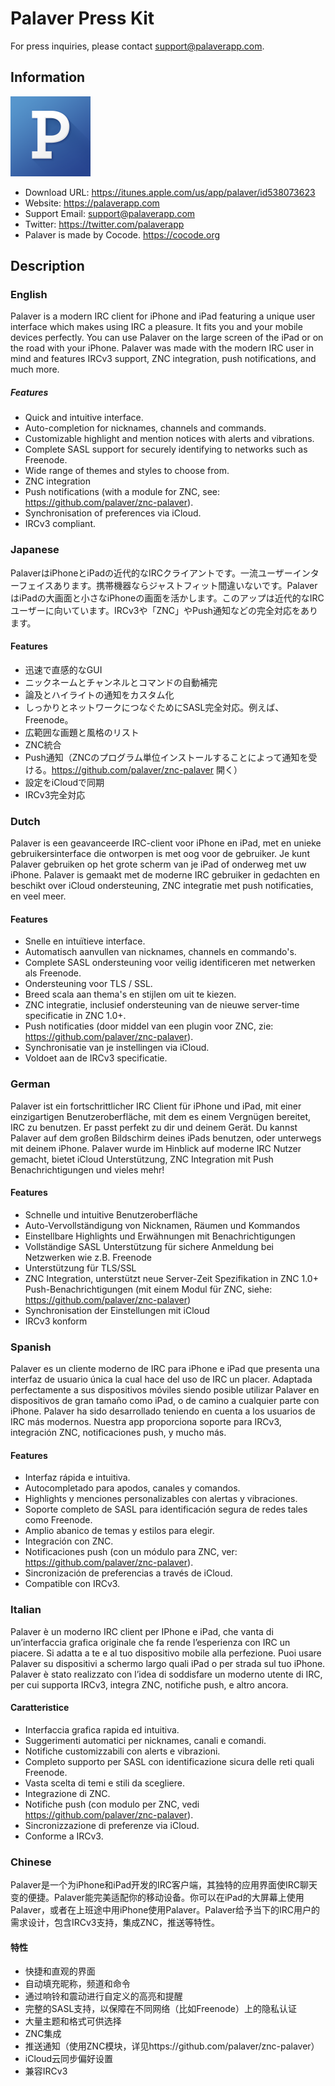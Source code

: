 # Palaver Press Kit

For press inquiries, please contact support@palaverapp.com.

## Information

<img src="Icons/1024.png" alt="Palaver Application Icon" width=128 height=128 />

- Download URL: https://itunes.apple.com/us/app/palaver/id538073623
- Website: https://palaverapp.com
- Support Email: support@palaverapp.com
- Twitter: https://twitter.com/palaverapp
- Palaver is made by Cocode. https://cocode.org

## Description

### English

Palaver is a modern IRC client for iPhone and iPad featuring a unique user interface which makes using IRC a pleasure. It fits you and your mobile devices perfectly. You can use Palaver on the large screen of the iPad or on the road with your iPhone. Palaver was made with the modern IRC user in mind and features IRCv3 support, ZNC integration, push notifications, and much more.

##### Features

- Quick and intuitive interface.
- Auto-completion for nicknames, channels and commands.
- Customizable highlight and mention notices with alerts and vibrations.
- Complete SASL support for securely identifying to networks such as Freenode.
- Wide range of themes and styles to choose from.
- ZNC integration
- Push notifications (with a module for ZNC, see: https://github.com/palaver/znc-palaver).
- Synchronisation of preferences via iCloud.
- IRCv3 compliant.

### Japanese

PalaverはiPhoneとiPadの近代的なIRCクライアントです。一流ユーザーインターフェイスあります。携帯機器ならジャストフィット間違いないです。PalaverはiPadの大画面と小さなiPhoneの画面を活かします。このアップは近代的なIRCユーザーに向いています。IRCv3や「ZNC」やPush通知などの完全対応をあります。

#### Features

- 迅速で直感的なGUI
- ニックネームとチャンネルとコマンドの自動補完
- 論及とハイライトの通知をカスタム化
- しっかりとネットワークにつなぐためにSASL完全対応。例えば、Freenode。
- 広範囲な画題と風格のリスト
- ZNC統合
- Push通知（ZNCのプログラム単位インストールすることによって通知を受ける。https://github.com/palaver/znc-palaver 開く）
- 設定をiCloudで同期
- IRCv3完全対応

### Dutch

Palaver is een geavanceerde IRC-client voor iPhone en iPad, met en unieke gebruikersinterface die ontworpen is met oog voor de gebruiker. Je kunt Palaver gebruiken op het grote scherm van je iPad of onderweg met uw iPhone. Palaver is gemaakt met de moderne IRC gebruiker in gedachten en beschikt over iCloud ondersteuning, ZNC integratie met push notificaties, en veel meer.

#### Features

- Snelle en intuïtieve interface.
- Automatisch aanvullen van nicknames, channels en commando's.
- Complete SASL ondersteuning voor veilig identificeren met netwerken als Freenode.
- Ondersteuning voor TLS / SSL.
- Breed scala aan thema's en stijlen om uit te kiezen. 
- ZNC integratie, inclusief ondersteuning van de nieuwe server-time specificatie in ZNC 1.0+. 
- Push notificaties (door middel van een plugin voor ZNC, zie: https://github.com/palaver/znc-palaver).
- Synchronisatie van je instellingen via iCloud. 
- Voldoet aan de IRCv3 specificatie.

### German

Palaver ist ein fortschrittlicher IRC Client für iPhone und iPad, mit einer einzigartigen Benutzeroberfläche, mit dem es einem Vergnügen bereitet, IRC zu benutzen. Er passt perfekt zu dir und deinem Gerät. Du kannst Palaver auf dem großen Bildschirm deines iPads benutzen, oder unterwegs mit deinem iPhone. Palaver wurde im Hinblick auf moderne IRC Nutzer gemacht, bietet iCloud Unterstützung, ZNC Integration mit Push Benachrichtigungen und vieles mehr!

#### Features

- Schnelle und intuitive Benutzeroberfläche
- Auto-Vervollständigung von Nicknamen, Räumen und Kommandos
- Einstellbare Highlights und Erwähnungen mit Benachrichtigungen
- Vollständige SASL Unterstützung für sichere Anmeldung bei Netzwerken wie z.B. Freenode
- Unterstützung für TLS/SSL
- ZNC Integration, unterstützt neue Server-Zeit Spezifikation in ZNC 1.0+ Push-Benachrichtigungen (mit einem Modul für ZNC, siehe: https://github.com/palaver/znc-palaver)
- Synchronisation der Einstellungen mit iCloud
- IRCv3 konform

### Spanish

Palaver es un cliente moderno de IRC para iPhone e iPad que presenta una interfaz de usuario única la cual hace del uso de IRC un placer. Adaptada perfectamente a sus dispositivos móviles siendo posible utilizar Palaver en dispositivos de gran tamaño como iPad, o de camino a cualquier parte con iPhone. Palaver ha sido desarrollado teniendo en cuenta a los usuarios de IRC más modernos. Nuestra app proporciona soporte para IRCv3, integración ZNC, notificaciones push, y mucho más.

#### Features

- Interfaz rápida e intuitiva.
- Autocompletado para apodos, canales y comandos.
- Highlights y menciones personalizables con alertas y vibraciones.
- Soporte completo de SASL para identificación segura de redes tales como Freenode.
- Amplio abanico de temas y estilos para elegir.
- Integración con ZNC.
- Notificaciones push (con un módulo para ZNC, ver: https://github.com/palaver/znc-palaver).
- Sincronización de preferencias a través de iCloud.
- Compatible con IRCv3.


### Italian

Palaver è un moderno IRC client per IPhone e iPad, che vanta di un’interfaccia grafica originale che fa rende l’esperienza con IRC un piacere. Si adatta a te e al tuo dispositivo mobile alla perfezione. Puoi usare Palaver su dispositivi a schermo largo quali iPad o per strada sul tuo iPhone. Palaver è stato realizzato con l’idea di soddisfare un moderno utente di IRC, per cui supporta IRCv3, integra ZNC, notifiche push, e altro ancora.

#### Caratteristice

- Interfaccia grafica rapida ed intuitiva.
- Suggerimenti automatici per nicknames, canali e comandi.
- Notifiche customizzabili con alerts e vibrazioni.
- Completo supporto per SASL con identificazione sicura delle reti quali Freenode.
- Vasta scelta di temi e stili da scegliere.
- Integrazione di ZNC.
- Notifiche push (con modulo per ZNC, vedi https://github.com/palaver/znc-palaver).
- Sincronizzazione di preferenze via iCloud.
- Conforme a IRCv3.


### Chinese

Palaver是一个为iPhone和iPad开发的IRC客户端，其独特的应用界面使IRC聊天变的便捷。Palaver能完美适配你的移动设备。你可以在iPad的大屏幕上使用Palaver，或者在上班途中用iPhone使用Palaver。Palaver给予当下的IRC用户的需求设计，包含IRCv3支持，集成ZNC，推送等特性。

#### 特性

- 快捷和直观的界面
- 自动填充昵称，频道和命令
- 通过响铃和震动进行自定义的高亮和提醒
- 完整的SASL支持，以保障在不同网络（比如Freenode）上的隐私认证
- 大量主题和格式可供选择
- ZNC集成
- 推送通知（使用ZNC模块，详见https://github.com/palaver/znc-palaver）
- iCloud云同步偏好设置
- 兼容IRCv3